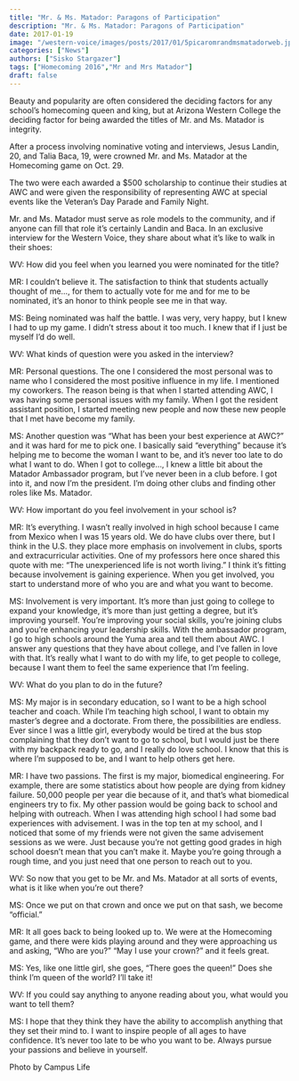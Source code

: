 ```yaml
---
title: "Mr. & Ms. Matador: Paragons of Participation"
description: "Mr. & Ms. Matador: Paragons of Participation"
date: 2017-01-19
image: "/western-voice/images/posts/2017/01/5picaromrandmsmatadorweb.jpg"
categories: ["News"]
authors: ["Sisko Stargazer"]
tags: ["Homecoming 2016","Mr and Mrs Matador"]
draft: false
---
```

Beauty and popularity are often considered the deciding factors for any school’s homecoming queen and king, but at Arizona Western College the deciding factor for being awarded the titles of Mr. and Ms. Matador is integrity.

After a process involving nominative voting and interviews, Jesus Landin, 20, and Talia Baca, 19, were crowned Mr. and Ms. Matador at the Homecoming game on Oct. 29.

The two were each awarded a $500 scholarship to continue their studies at AWC and were given the responsibility of representing AWC at special events like the Veteran’s Day Parade and Family Night.

Mr. and Ms. Matador must serve as role models to the community, and if anyone can fill that role it’s certainly Landin and Baca. In an exclusive interview for the Western Voice, they share about what it’s like to walk in their shoes:

WV: How did you feel when you learned you were nominated for the title?

MR: I couldn’t believe it. The satisfaction to think that students actually thought of me…, for them to actually vote for me and for me to be nominated, it’s an honor to think people see me in that way.

MS: Being nominated was half the battle. I was very, very happy, but I knew I had to up my game. I didn’t stress about it too much. I knew that if I just be myself I’d do well.

WV: What kinds of question were you asked in the interview?

MR: Personal questions. The one I considered the most personal was to name who I considered the most positive influence in my life. I mentioned my coworkers. The reason being is that when I started attending AWC, I was having some personal issues with my family. When I got the resident assistant position, I started meeting new people and now these new people that I met have become my family.

MS: Another question was “What has been your best experience at AWC?” and it was hard for me to pick one. I basically said “everything” because it’s helping me to become the woman I want to be, and it’s never too late to do what I want to do. When I got to college…, I knew a little bit about the Matador Ambassador program, but I’ve never been in a club before. I got into it, and now I’m the president. I’m doing other clubs and finding other roles like Ms. Matador.

WV: How important do you feel involvement in your school is?

MR: It’s everything. I wasn’t really involved in high school because I came from Mexico when I was 15 years old. We do have clubs over there, but I think in the U.S. they place more emphasis on involvement in clubs, sports and extracurricular activities. One of my professors here once shared this quote with me: “The unexperienced life is not worth living.” I think it’s fitting because involvement is gaining experience. When you get involved, you start to understand more of who you are and what you want to become.

MS: Involvement is very important. It’s more than just going to college to expand your knowledge, it’s more than just getting a degree, but it’s improving yourself. You’re improving your social skills, you’re joining clubs and you’re enhancing your leadership skills. With the ambassador program, I go to high schools around the Yuma area and tell them about AWC. I answer any questions that they have about college, and I’ve fallen in love with that. It’s really what I want to do with my life, to get people to college, because I want them to feel the same experience that I’m feeling.

WV: What do you plan to do in the future?

MS: My major is in secondary education, so I want to be a high school teacher and coach. While I’m teaching high school, I want to obtain my master’s degree and a doctorate. From there, the possibilities are endless. Ever since I was a little girl, everybody would be tired at the bus stop complaining that they don’t want to go to school, but I would just be there with my backpack ready to go, and I really do love school. I know that this is where I’m supposed to be, and I want to help others get here.

MR: I have two passions. The first is my major, biomedical engineering. For example, there are some statistics about how people are dying from kidney failure. 50,000 people per year die because of it, and that’s what biomedical engineers try to fix. My other passion would be going back to school and helping with outreach. When I was attending high school I had some bad experiences with advisement. I was in the top ten at my school, and I noticed that some of my friends were not given the same advisement sessions as we were. Just because you’re not getting good grades in high school doesn’t mean that you can’t make it. Maybe you’re going through a rough time, and you just need that one person to reach out to you.

WV: So now that you get to be Mr. and Ms. Matador at all sorts of events, what is it like when you’re out there?

MS: Once we put on that crown and once we put on that sash, we become “official.”

MR: It all goes back to being looked up to. We were at the Homecoming game, and there were kids playing around and they were approaching us and asking, “Who are you?” “May I use your crown?” and it feels great.

MS: Yes, like one little girl, she goes, “There goes the queen!” Does she think I’m queen of the world? I’ll take it!

WV: If you could say anything to anyone reading about you, what would you want to tell them?

MS: I hope that they think they have the ability to accomplish anything that they set their mind to. I want to inspire people of all ages to have confidence. It’s never too late to be who you want to be. Always pursue your passions and believe in yourself.

Photo by Campus Life